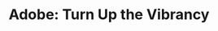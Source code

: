 ---
attached_gallery: gallery/phoenix.md
collection_archive: false
collection_category:
  - Advertising
  - Award Winning
  - Exhibited Works 
  - Humor
  - Studio 
  - Lifestyle
  - Color
  - Conceptual
  - Portraits
collection_content: 
collection_cover: https://d1sf55qlb7p6hz.cloudfront.net/rieser_phx-recolor-16.jpg
collection_cover_mobile: https://d1sf55qlb7p6hz.cloudfront.net/verticalcovers-1.jpg
collection_description: >-
  A selection of images for Adobe CC consisting of colorful, constructed,
  fictional, and surreal suburban vignettes. Recognized as a 2-time winner in
  the **_AP 35: American Photography Annual 2019_** and featured in _LoDown
  Magazine_ (Germany).
collection_description_alignment: center
collection_filter: Commissioned + Stock
collection_hidden: false
collection_meta: Make it pop. Make it louder. Amplify the mood. For Torpedo London
collection_meta_2: 
collection_preview:
  - https://d1sf55qlb7p6hz.cloudfront.net/rieser_phx-3x4-2.jpg
  - https://d1sf55qlb7p6hz.cloudfront.net/rieser_phx-3x4-1.jpg
  - https://d1sf55qlb7p6hz.cloudfront.net/rieser_phx-HI-3.jpg
  - https://d1sf55qlb7p6hz.cloudfront.net/phoenix-cover-1.jpg
  - https://d1sf55qlb7p6hz.cloudfront.net/phoenix-cover-2.jpg
  - https://d1sf55qlb7p6hz.cloudfront.net/phoenix-cover-3.jpg
  - https://d1sf55qlb7p6hz.cloudfront.net/phoenix-cover-4.jpg
cover_image: https://d1sf55qlb7p6hz.cloudfront.net/social-10.jpg
date: 
hide_footer: true 
logo: 
navigation_theme: black
px_extra: true
row_alignment: between
slug: adobe
theme_color: CEF7C5
theme_color_all_works: FF8F47
title: 'Adobe: Turn Up the Vibrancy'
seo:
  meta_title: 'Adobe: Turn Up the Vibrancy. Make it pop. Make it louder'
collection_awards:
  - content: |-
      **2019**  
      _AP 35: American Photography Annual 35_  
      Best Personal Work Series:
    template: popup-text-element
collection_exhibition:
  - content: |-
      **2019**  
      _Chaos Theory 20_  
      Legend City Gallery. Phoenix, AZ (Group Show)
    template: popup-text-element
collection_blocks:
  - _bookshop_name: collections/media-row-start
    row_alignment: between
  - _bookshop_name: collections/media-element 
    caption: 
    color: FFD9B0
    image: https://d1sf55qlb7p6hz.cloudfront.net/rieser_phx-recolor-1.jpg
    margin_left: 10
    margin_right: 0
    margin_y: 100
    width: 30
  - _bookshop_name: collections/media-element 
    caption: 
    color: 9FE1DD
    image: https://d1sf55qlb7p6hz.cloudfront.net/rieser_phx-recolor-2.jpg
    margin_right: 10
    margin_y: 500
    width: 40
  - _bookshop_name: collections/media-row
    row_alignment: start
  - _bookshop_name: collections/media-element 
    caption: 
    color: D4E6F6
    image: https://d1sf55qlb7p6hz.cloudfront.net/rieser_phx-recolor-3.jpg
    margin_left: 10
    margin_right: 0
    margin_y: 100
    width: 55
  - _bookshop_name: collections/media-row
    row_alignment: start
  - _bookshop_name: collections/media-element 
    caption: 
    color: FEA470
    image: https://d1sf55qlb7p6hz.cloudfront.net/rieser_phx-recolor-4.jpg
    margin_left: 20
    margin_right: 0
    margin_y: 100
    width: 66
  - _bookshop_name: collections/media-row
    row_alignment: between
  - _bookshop_name: collections/media-element 
    caption: 
    color: EBE5DB
    image: https://d1sf55qlb7p6hz.cloudfront.net/rieser_phx-recolor-5.jpg
    margin_left: 5
    margin_y: 100
    width: 30
  - _bookshop_name: collections/media-element 
    caption: 
    color: FFE19E
    image: https://d1sf55qlb7p6hz.cloudfront.net/rieser_phx-recolor-6.jpg
    margin_left: 0
    margin_right: 20
    margin_y: 600
    width: 40
  - _bookshop_name: collections/media-row
    row_alignment: start
  - _bookshop_name: collections/media-element 
    caption: 
    color: 002774
    image: https://d1sf55qlb7p6hz.cloudfront.net/rieser_phx-recolor-7.jpg
    margin_left: 15
    margin_y: 100
    width: 50
  - _bookshop_name: collections/media-row
    row_alignment: between
  - _bookshop_name: collections/media-element 
    caption: 
    color: FF904D
    image: https://d1sf55qlb7p6hz.cloudfront.net/rieser_phx-recolor-8.jpg
    margin_left: 30
    margin_right: 0
    margin_y: 100
    width: 60
  - _bookshop_name: collections/media-row
    row_alignment: between
  - _bookshop_name: collections/media-element 
    caption: 
    color: FFF8D0
    image: https://d1sf55qlb7p6hz.cloudfront.net/rieser_phx-recolor-10.jpg
    margin_left: 10
    margin_y: 100
    width: 25
  - _bookshop_name: collections/media-element 
    caption: 
    color: B0DAF2
    image: https://d1sf55qlb7p6hz.cloudfront.net/rieser_phx-recolor-9.jpg
    margin_right: 15
    margin_y: 400
    width: 40
  - _bookshop_name: collections/media-row
    row_alignment: between
  - _bookshop_name: collections/media-element 
    caption: 
    color: EBD995
    image: https://d1sf55qlb7p6hz.cloudfront.net/rieser_phx-recolor-11.jpg
    margin_left: 0
    margin_right: 5
    margin_y: 300
    width: 55
  - _bookshop_name: collections/media-row
    row_alignment: between
  - _bookshop_name: collections/media-row
    row_alignment: between
  - _bookshop_name: collections/media-element 
    caption: 
    color: FDE3D3
    image: https://d1sf55qlb7p6hz.cloudfront.net/rieser_phx-recolor-12.jpg
    margin_left: 5
    margin_right: 0
    margin_y: 100
    width: 25
  - _bookshop_name: collections/media-element 
    caption: 
    color: BA94DC
    image: https://d1sf55qlb7p6hz.cloudfront.net/rieser_phx-recolor-13.jpg
    margin_left: 0
    margin_right: 20
    margin_y: 400
    width: 40
  - _bookshop_name: collections/media-row
    row_alignment: between
  - _bookshop_name: collections/media-element 
    color: FCBE8E
    image: https://d1sf55qlb7p6hz.cloudfront.net/rieser_phx-recolor-14.jpg
    margin_left: 15
    margin_right: 0
    margin_y: 100
    width: 40
  - _bookshop_name: collections/media-element 
    color: 88F1E8
    image: https://d1sf55qlb7p6hz.cloudfront.net/rieser_phx-recolor-15.jpg
    margin_left: 0
    margin_right: 5
    margin_y: 300
    width: 33
  - _bookshop_name: collections/media-row
    row_alignment: between
  - _bookshop_name: collections/media-row
    row_alignment: between
  - _bookshop_name: collections/media-element 
    color: FFDEE1
    image: https://d1sf55qlb7p6hz.cloudfront.net/rieser_phx-recolor-16.jpg
    margin_left: 25
    margin_right: 0
    margin_y: 100
    width: 60
  - _bookshop_name: collections/media-row
    row_alignment: between
  - _bookshop_name: collections/media-element
    align_y: start
    caption: >-
      Sheets on head</p>
    color: F3E2B6
    image: https://d1sf55qlb7p6hz.cloudfront.net/rieser_phx-recolor-17.jpg
    margin_left: 35
    margin_right: 0
    margin_y: 100
    width: 40
  - _bookshop_name: collections/media-row
    row_alignment: between
  - _bookshop_name: collections/media-element 
    color: FFE181
    image: https://d1sf55qlb7p6hz.cloudfront.net/rieser_phx-recolor-18.jpg
    margin_left: 5
    margin_y: 400
    width: 50
  - _bookshop_name: collections/media-element 
    color: D5E0E6
    image: https://d1sf55qlb7p6hz.cloudfront.net/rieser_phx-recolor-19.jpg
    margin_right: 5
    margin_y: 100
    width: 33
  - _bookshop_name: collections/media-row
    row_alignment: between
  - _bookshop_name: collections/media-element 
    color: D4F1EC
    image: https://d1sf55qlb7p6hz.cloudfront.net/rieser_phx-recolor-20.jpg
    margin_left: 15
    margin_y: 200
    width: 70
  - _bookshop_name: collections/media-row-end
collection_press:
  - content: _LoDown Magazine_ _(Germany)_
    template: popup-text-element
---
